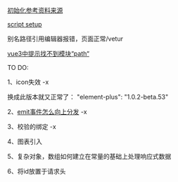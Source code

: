 [初始化参考资料来源](https://segmentfault.com/a/1190000038999784)


[script setup](https://chengpeiquan.com/article/vue3-script-setup.html)


别名路径引用编辑器报错，页面正常/vetur

[vue3中提示找不到模块“path“](https://python.iitter.com/other/107033.html)

TO DO:

1、icon失效 -x

换成此版本就又正常了： "element-plus": "1.0.2-beta.53"

2、[emit事件怎么向上分发](https://chengpeiquan.com/article/vue3-script-setup.html#%E4%BB%80%E4%B9%88%E6%98%AF-defineprops-%E5%92%8C-defineemit) -x

3、校验的绑定 -x

4、图表引入

5、复杂对象，数组如何建立在常量的基础上处理响应式数据

6、将id放置于请求头